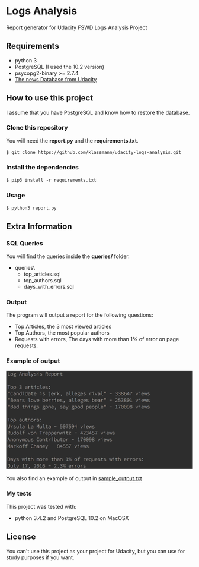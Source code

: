# Logs Analysis
Report generator for Udacity FSWD Logs Analysis Project

## Requirements

- python 3
- PostgreSQL (I used the 10.2 version)
- psycopg2-binary >= 2.7.4
- [The news Database from Udacity](https://d17h27t6h515a5.cloudfront.net/topher/2016/August/57b5f748_newsdata/newsdata.zip)


## How to use this project
I assume that you have PostgreSQL and know how to restore the database.

### Clone this repository
You will need the **report.py** and the **requirements.txt**.

    $ git clone https://github.com/klassmann/udacity-logs-analysis.git

### Install the dependencies
    $ pip3 install -r requirements.txt

### Usage
    $ python3 report.py

## Extra Information

### SQL Queries
You will find the queries inside the **queries/** folder.

- queries\
    - top_articles.sql
    - top_authors.sql
    - days_with_errors.sql

### Output
The program will output a report for the following questions:

- Top Articles, the 3 most viewed articles
- Top Authors, the most popular authors
- Requests with errors, The days with more than 1% of error on page requests.

### Example of output
![Sample](sample.png)

You also find an example of output in [sample_output.txt](sample_output.txt)


### My tests
This project was tested with:

- python 3.4.2 and PostgreSQL 10.2 on MacOSX

## License
You can't use this project as your project for Udacity, but you can use for study purposes if you want.



